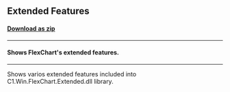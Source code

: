 ## Extended Features
#### [Download as zip](https://grapecity.github.io/DownGit/#/home?url=https://github.com/GrapeCity/ComponentOne-WinForms-Samples/tree/master/NetFramework\FlexChart\CS\ExtendedFeatures)
____
#### Shows FlexChart's extended features.
____
Shows varios extended features included into C1.Win.FlexChart.Extended.dll library.
